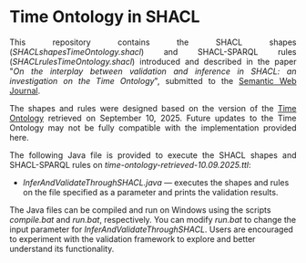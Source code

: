 # Time Ontology in SHACL
<p align="justify">
This repository contains the SHACL shapes (<i>SHACLshapesTimeOntology.shacl</i>) and SHACL-SPARQL rules (<i>SHACLrulesTimeOntology.shacl</i>) introduced and described in the paper "<i>On the interplay between validation and inference in SHACL: an investigation on the Time Ontology</i>", submitted to the <a href="https://www.semantic-web-journal.net">Semantic Web Journal</a>.
</p>

<p align="justify">
The shapes and rules were designed based on the version of the <a href="https://www.w3.org/TR/owl-time">Time Ontology</a> retrieved on September 10, 2025. Future updates to the Time Ontology may not be fully compatible with the implementation provided here.
</p>

<p align="justify">
The following Java file is provided to execute the SHACL shapes and SHACL-SPARQL rules on <i>time-ontology-retrieved-10.09.2025.ttl</i>:
<ul>
  <li><i>InferAndValidateThroughSHACL.java</i> — executes the shapes and rules on the file specified as a parameter and prints the validation results.</li>
</ul>
The Java files can be compiled and run on Windows using the scripts <i>compile.bat</i> and <i>run.bat</i>, respectively. You can modify <i>run.bat</i> to change the input parameter for <i>InferAndValidateThroughSHACL</i>. Users are encouraged to experiment with the validation framework to explore and better understand its functionality.
</p>

